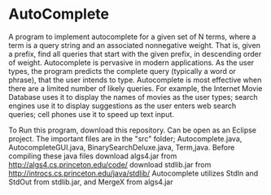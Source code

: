 # AutoComplete
 A program to implement autocomplete for a given set of N terms, where a term is a query string and an associated nonnegative weight. 
 That is, given a prefix, find all queries that start with the given prefix, in descending order of weight.
Autocomplete is pervasive in modern applications. As the user types, the program predicts the complete query (typically a word or phrase),
that the user intends to type. Autocomplete is most effective when there are a limited number of likely queries. 
For example, the Internet Movie Database uses it to display the names of movies as the user types; search engines 
use it to display suggestions as the user enters web search queries; cell phones use it to speed up text input.

To Run this program, download this repository. Can be open as an Eclipse project. 
The important files are in the "src" folder; Autocomplete.java, AutocompleteGUI.java, BinarySearchDeluxe.java, Term,java.
Before compiling these java files 
download algs4.jar from http://algs4.cs.princeton.edu/code/ 
download stdlib.jar from http://introcs.cs.princeton.edu/java/stdlib/
Autocomplete utilizes StdIn and StdOut from stdlib.jar, and MergeX from algs4.jar

